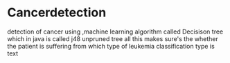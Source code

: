 # Cancerdetection
detection of cancer using ,machine learning algorithm called Decisison tree which in java is called j48 unpruned tree all this makes sure's the whether the patient is suffering from which type of leukemia classification type is text
